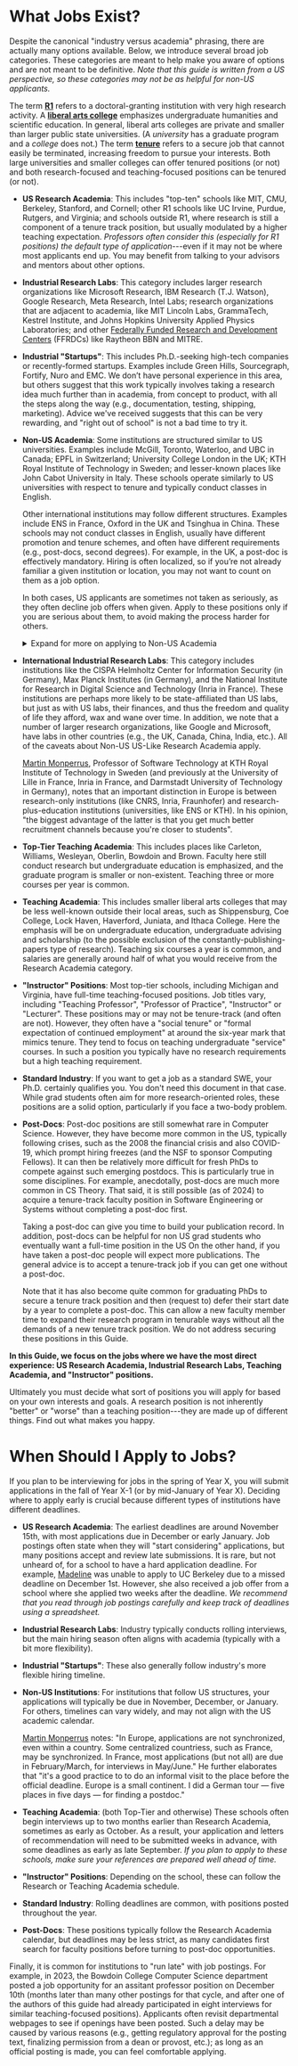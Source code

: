 # What Jobs Exist?

Despite the canonical "industry versus academia" phrasing, there are
actually many options available. Below, we introduce several broad job
categories. These categories are meant to help make you aware of options
and are not meant to be definitive. 
*Note that this guide is written from a US perspective, so 
these categories may not be as helpful for non-US 
applicants.*

The term [**R1**](https://en.wikipedia.org/wiki/List_of_research_universities_in_the_United_States) refers to a doctoral-granting 
institution with very high research activity. 
A [**liberal arts college**](https://en.wikipedia.org/wiki/Liberal_arts_college) emphasizes undergraduate humanities and
scientific education. In general, liberal arts colleges are private and smaller than larger public state universities. 
(A <i>university</i> has a graduate program and a <i>college</i> does not.)
The term [**tenure**](https://en.wikipedia.org/wiki/Academic_tenure) refers to a secure job that cannot easily be terminated,
increasing freedom to pursue your interests. Both large universities and smaller colleges can offer tenured positions
(or not) and both research-focused and teaching-focused positions can be tenured (or not). 


- **US Research Academia**: This includes "top-ten" schools like MIT,
  CMU, Berkeley, Stanford, and Cornell; other R1 schools
  like UC Irvine, Purdue, Rutgers, and Virginia; and schools outside R1, where research is still a component of a tenure track position, but usually modulated by a higher teaching expectation. *Professors often consider 
  this (especially for R1 positions) the default type of application*---even if it may not be where most applicants end up.
  You may benefit from talking to your advisors and mentors about other options. 

- **Industrial Research Labs**: This category includes
  larger research organizations like Microsoft Research, IBM
  Research (T.J. Watson), Google Research,  Meta Research, Intel Labs;
  research organizations that are adjacent to academia, like
  MIT Lincoln Labs, GrammaTech, Kestrel Institute, and Johns Hopkins
  University Applied Physics Laboratories;
  and other
  [Federally Funded 
  Research and Development Centers](https://en.wikipedia.org/wiki/Federally_funded_research_and_development_centers) (FFRDCs) like Raytheon BBN and MITRE.

- **Industrial "Startups"**: This includes Ph.D.-seeking high-tech
  companies or recently-formed startups. Examples
  include Green Hills, Sourcegraph, Fortify, Nuro and EMC. 
  We don’t have personal experience in this area, but others suggest
  that this work typically involves taking a research idea much further 
  than in academia, from concept to product, with all the steps along 
  the way (e.g., documentation, testing, shipping, marketing). Advice 
  we've received suggests that this can be very rewarding, and "right 
  out of school" is not a bad time to try it.

- **Non-US Academia**: Some institutions are structured
  similar to US universities. Examples include McGill, Toronto,
  Waterloo, and UBC in Canada; EPFL in Switzerland; University College London
  in the UK;
  KTH Royal Institute of Technology in Sweden; 
  and lesser-known places like
  John Cabot University in Italy. These schools operate similarly to US 
  universities with respect to tenure and typically conduct classes in 
  English.

  Other international institutions may follow different structures.
  Examples include ENS in
  France, Oxford in the UK and Tsinghua in China. These schools may not
  conduct classes in English, usually have different promotion and tenure
  schemes, and often have different requirements (e.g., post-docs, 
  second degrees). For example, in the UK, a post-doc is effectively 
  mandatory. Hiring is often localized, so if you’re not already 
  familiar a given institution or location, you may not want to count on 
  them as a job option.

  In both cases, US applicants are sometimes not taken as 
  seriously, as they often decline job offers when given. 
  Apply to these positions only if you are serious about them, to avoid 
  making the process harder for others. 
	<details>
	<summary>Expand for more on applying to Non-US Academia</summary>
  <p>When applying to these institutions, it's important to convey
  why they should take your application seriously. We recommend including a few sentences in your cover letter and research
  statement explicitly stating why you really want to go there (e.g., you speak the local language, have family
  there, or are not tied to the US). Also emphasize these points during 
  phone calls and interviews. For example, <a href="/grad-job-guide/about#authors">Claire</a>'s Francophone 
  background and fluency in French were relevant in Canada, even outside 
  Quebec.</p>
  
  <p>If granted an interview, familiarize yourself with the country's 
  basic political and geographical details (e.g., the name
  of the current prime minister, or all of the provinces of the country 
  in question). If you are offered a position, ask about immigration 
  assistance and support for you and your spouse (if applicable).  
  The school will have experience with these issues and can be quite
  helpful.  It is also legitimate to ask about differences between 
  academic systems.  For example, salaries in Canada are 12-month, not 
  9; tenure is decided
  at 5 years, not 6; and the funding system is almost entirely different as
  compared to the States.</p>
  
  <p>One more word on applying to Canada: Computer Science (CS) and Electrical and Computer Engineering (ECE) departments are often 
  interchangeable for Software Engineering applicants. Apply to both, 
  but be aware that relationships between the two departments vary by 
  school. All schools will tell you that they
  get along capitally, especially as compared to all other schools, which are
  plagued by infighting and competition.</p></details>

- **International Industrial Research Labs**:
  This category includes institutions like the 
  CISPA Helmholtz Center for Information Security (in Germany),
  Max Planck Institutes (in Germany), 
  and the 
  National Institute for Research in Digital Science and Technology (Inria in France).
  These institutions are perhaps more likely to be state-affiliated than US labs,
  but just as with US labs, their finances, and thus the freedom and quality of
  life they afford, wax and wane over time. 
  In addition, we note that a number of larger research organizations, like Google and Microsoft,
  have labs in other countries (e.g., the UK, Canada, China, India, etc.).
  All of the caveats about Non-US US-Like Research Academia apply.

  <a href="https://www.monperrus.net/martin/">Martin Monperrus</a>, Professor of Software Technology at KTH Royal Institute of Technology in Sweden
  (and previously at the University of Lille in France, Inria in France, and Darmstadt University
  of Technology in Germany), notes that an important distinction in Europe is between research-only institutions (like CNRS, Inria, Fraunhofer)
  and research-plus-education institutions (universities, like ENS or KTH). In his opinion,
  "the biggest advantage of the latter is that you get much better recruitment channels because you're closer to students".

   
- **Top-Tier Teaching Academia**: This includes places like Carleton,
  Williams, Wesleyan, Oberlin, Bowdoin and Brown. Faculty here still conduct research
  but undergraduate education is emphasized, and the graduate program is smaller or non-existent. 
  Teaching three or more courses per year is common. 

- **Teaching Academia**: This includes smaller liberal arts colleges 
  that may be less well-known outside their local areas, such as 
  Shippensburg, Coe College, 
  Lock Haven, Haverford, Juniata, and Ithaca College. Here 
  the emphasis will be on undergraduate education,
  undergraduate advising and scholarship (to the possible exclusion of the
  constantly-publishing-papers type of research). Teaching six courses a year
  is common, and salaries are generally around half of what you
  would receive from the Research Academia category. 

- **"Instructor" Positions**: Most top-tier schools, including Michigan
  and Virginia, have full-time teaching-focused positions.
  Job titles vary, including "Teaching Professor", "Professor of Practice",
  "Instructor" or "Lecturer". 
  These positions may or may not be tenure-track (and often are not). 
  However, they often have a "social tenure" or "formal expectation of continued 
  employment" at around the six-year mark that mimics tenure. They tend to
  focus on teaching undergraduate "service" courses. 
  In such a position you typically have no
  research requirements but a high teaching requirement.
  <!--If you are interested in one, we recommend you reach out to
  the teaching-focused instructors faculty at your university.-->

- **Standard Industry**: If you want to get a job as a standard
  SWE, your Ph.D. certainly qualifies you. You don't need
  this document in that case. While grad students often aim for more 
  research-oriented roles, these positions are a solid option, 
  particularly if you face a two-body problem. 

- **Post-Docs**: Post-doc positions are still somewhat rare in Computer 
  Science. However, they have become 
  more common in the US, typically following crises, such as the 2008 the financial crisis and 
  also COVID-19, which prompt hiring freezes (and the NSF to sponsor Computing Fellows). It can then be relatively more difficult for fresh PhDs to compete against such emerging postdocs. 
  This is particularly true in some disciplines. For example, anecdotally, post-docs are much more
  common in CS Theory. That said, it is
  still possible (as of 2024) to acquire a tenure-track faculty position in Software Engineering or
  Systems without completing a post-doc first. 
  
  Taking a post-doc can give you time to build your publication record. 
  In addition, post-docs can be helpful
  for non US grad students who eventually want a full-time position in 
  the US On the other hand, if you have taken a post-doc
  people will expect more publications. The general advice is to accept 
  a tenure-track job if you can get one without a post-doc.

  Note that it has also become quite common for graduating PhDs to secure a
  tenure track position and then (request to) defer their start date by a year
  to complete a post-doc. This can allow a new faculty member time to expand
  their research program in tenurable ways without all the demands of a new
  tenure track position. We do not address securing these positions in this
  Guide.

**In this Guide, we focus on the jobs where we have the
most direct experience: US Research Academia, Industrial Research Labs,
Teaching Academia, and "Instructor" positions.**


Ultimately you must decide what sort of positions you will apply for based on your own interests and goals. <span class="highlight">A research position is not inherently "better" or "worse" than a
teaching position---they are made up of different things. Find out what
makes you happy.</span>


# When Should I Apply to Jobs?

If you plan to be interviewing for jobs in the spring of Year X, you 
will submit applications in the fall of Year X-1 (or by mid-January of 
Year X). Deciding where to apply early is crucial because different 
types of institutions have different deadlines.

- **US Research Academia**:  The earliest deadlines are around November 15th, 
  with most applications due in December or early January. 
  Job postings often state when they will "start considering" applications, but 
  many positions accept and review late submissions. 
  It is rare, but not unheard of, for a school to have a hard application
  deadline. For example, [Madeline](/grad-job-guide/about#authors) was unable to apply to UC Berkeley due to a 
  missed deadline on December 1st. However, she also received a job offer from 
  a school where she applied
  two weeks after the deadline. *We recommend that you read through job postings
  carefully and keep track of deadlines using a spreadsheet.*

- **Industrial Research Labs**: Industry typically conducts rolling interviews, 
  but the main hiring season often aligns with academia (typically with a bit more flexibility). 

- **Industrial "Startups"**: These also generally follow industry's
  more flexible hiring timeline.

- **Non-US Institutions**: For institutions that follow US structures, 
  your applications will typically be due in November, December, or January.
  For others, timelines can vary widely, and may not
  align with the US academic calendar.

  <a href="https://www.monperrus.net/martin/">Martin Monperrus</a>
  notes: "In Europe, applications are not synchronized, even within a country. Some centralized countriess, such as France, may be synchronized. In France, most applications (but not all) are due in February/March, for interviews in May/June."
  He further elaborates that "it's a good practice to to do an informal visit to the place before the official deadline. Europe is a small continent. I did a German tour &mdash; five places in five days &mdash; for finding a postdoc."

- **Teaching Academia**: (both Top-Tier and otherwise) These schools often begin interviews up to 
  two months earlier than Research Academia, sometimes as early as October. As 
  a result, your application and letters of recommendation will need to be 
  submitted weeks in advance, with some deadlines as early as late September. 
  *If you plan to apply to these schools, make sure your references are 
  prepared well ahead of time.*

- **"Instructor" Positions**: Depending on the school, these can follow the
  Research or Teaching Academia schedule.

- **Standard Industry**: Rolling deadlines are common, with positions posted 
  throughout the year.

- **Post-Docs**: These positions typically follow the Research Academia 
  calendar, but deadlines may be less strict, as many candidates first search 
  for faculty positions before turning to post-doc opportunities.

Finally, it is common for institutions to "run late" with job postings.
For example, in 2023, the Bowdoin College Computer Science department posted a job
opportunity for an assitant professor position on December 10th
(months later than many other postings for that cycle, and after one of the
authors of this guide had already participated in eight interviews for
similar teaching-focused positions). Applicants
often revisit departmental webpages to see if openings have been posted. 
Such a delay may be caused by various reasons (e.g., getting 
regulatory approval for the posting text, finalizing permission from
a dean or provost, etc.); as long as an official posting is made, you
can feel comfortable applying. 

